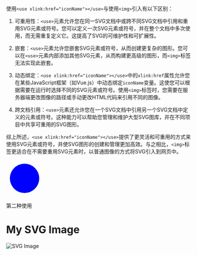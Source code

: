 使用`<use xlink:href="iconName"></use>`与使用`<img>`引入有以下区别：

1. 可重用性：`<use>`元素允许您在同一SVG文档中或跨不同SVG文档中引用和重用SVG元素或符号。您可以定义一次SVG元素或符号，并在整个文档中多次使用，而无需重复定义它。这提高了SVG的可维护性和可扩展性。

2. 嵌套：`<use>`元素允许您嵌套SVG元素或符号，从而创建更复杂的图形。您可以在`<use>`元素内部添加其他SVG元素，从而构建更高级的图形，而`<img>`标签无法实现此嵌套。

3. 动态绑定：`<use xlink:href="iconName"></use>`中的`xlink:href`属性允许您在某些JavaScript框架（如Vue.js）中动态绑定`iconName`变量。这使您可以根据需要在运行时选择不同的SVG元素或符号。使用`<img>`标签时，您需要在服务器端更改图像的路径或手动更改HTML代码来引用不同的图像。

4. 跨文档引用：`<use>`元素还允许您在一个SVG文档中引用另一个SVG文档中定义的元素或符号。这种能力可以帮助您管理和维护大型SVG图库，并在不同项目中共享可重用的SVG图形。

综上所述，`<use xlink:href="iconName"></use>`提供了更灵活和可重用的方式来使用SVG元素或符号，并使SVG图形的创建和管理更加高效。与之相比，`<img>`标签更适合在不需要重用SVG元素时，以普通图像的方式将SVG引入到网页中。

<svg xmlns="http://www.w3.org/2000/svg" xmlns:xlink="http://www.w3.org/1999/xlink" width="100" height="100">
  <!-- Define a reusable SVG symbol with an id -->
  <symbol id="myIcon">
    <circle cx="50" cy="50" r="40" fill="blue" />
  </symbol>

  <!-- Use the defined symbol with the 'use' element -->
  <use xlink:href="#myIcon" />
</svg>

第二种使用
<!DOCTYPE html>
<html>
<head>
  <title>SVG Image Example</title>
</head>
<body>
  <h1>My SVG Image</h1>
  <img src="path/to/your-svg-image.svg" alt="SVG Image">
</body>
</html>
